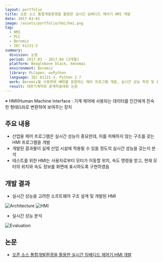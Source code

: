 ```yaml
---
layout: portfolio
title: 오픈 소스 통합개발환경을 활용한 실시간 임베디드 제어기 HMI 개발
date: 2017-03-01
image: /assets/portfolio/hmi/hmi.png
tag:
  - HMI
  - PLC
  - Beremiz
  - IEC 61131-3
summary:
  division: 논문
  period: 2017.03 - 2017.04 (2개월)
  platform: Beaglebone black, Xenomai
  environment: Beremiz
  library: PLCopen, wxPython
  language: IEC 61131-3, Python 2.7
  work: Beremiz를 사용하여 HMI를 포함하는 제어 프로그램 개발, 실시간 성능 측정 및 분석
  result: 대한기계학회 춘계학술대회 논문
---
```


※ HMI(Human Machine Interface : 기계 제어에 사용되는 데이터를 인간에게 친숙한 형태(UI)로 변환하여 보여주는 장치

## 주요 내용

* 산업용 제어 프로그램은 실시간 성능이 중요한데, 이를 저해하지 않는 구조를 갖는 HMI 프로그램을 개발
* 개발된 결과물이 실제 산업 시설에 적용될 수 있을 정도의 실시간 성능을 갖는지 분석
* 테스트를 위한 HMI는 사용자로부터 모터가 이동할 위치, 속도 명령을 받고, 현재 모터의 위치와 속도 정보를 화면에 표시하도록 구현하였음

## 개발 결과

* 실시간 성능을 고려한 소프트웨어 구조 설계 및 개발된 HMI

![Architecture]({{site.baseurl}}/assets/portfolio/hmi/architecture.png)
![HMI]({{site.baseurl}}/assets/portfolio/hmi/hmi.png)

* 실시간 성능 분석

![Evaluation]({{site.baseurl}}/assets/portfolio/hmi/evaluation.png)

## 논문

* [오픈 소스 통합개발환경을 활용한 실시간 임베디드 제어기 HMI 개발](http://www.dbpia.co.kr/Journal/ArticleDetail/NODE07182217?TotalCount=0&Seq=4&isIdentifyAuthor=1&Collection=0&isFullText=0&specificParam=0&SearchMethod=0&Page=1&PageSize=20)
